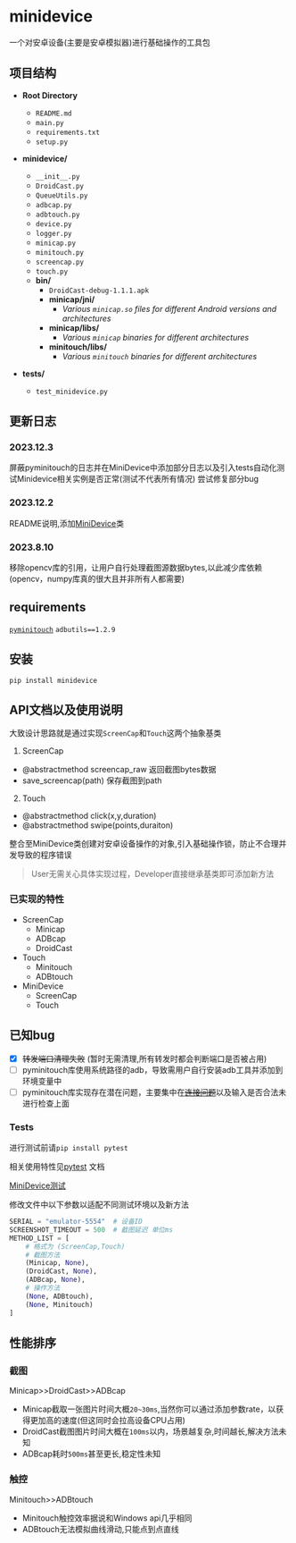 # minidevice
一个对安卓设备(主要是安卓模拟器)进行基础操作的工具包
## 项目结构
- **Root Directory**
  - `README.md`
  - `main.py`
  - `requirements.txt`
  - `setup.py`

- **minidevice/**
  - `__init__.py`
  - `DroidCast.py`
  - `QueueUtils.py`
  - `adbcap.py`
  - `adbtouch.py`
  - `device.py`
  - `logger.py`
  - `minicap.py`
  - `minitouch.py`
  - `screencap.py`
  - `touch.py`
  - **bin/**
    - `DroidCast-debug-1.1.1.apk`
    - **minicap/jni/**
      - *Various `minicap.so` files for different Android versions and architectures*
    - **minicap/libs/**
      - *Various `minicap` binaries for different architectures*
    - **minitouch/libs/**
      - *Various `minitouch` binaries for different architectures*

- **tests/**
  - `test_minidevice.py`

## 更新日志
### 2023.12.3 
屏蔽pyminitouch的日志并在MiniDevice中添加部分日志以及引入tests自动化测试Minidevice相关实例是否正常(测试不代表所有情况) 尝试修复部分bug
### 2023.12.2
README说明,添加[MiniDevice](./minidevice/device.py)类
### 2023.8.10 
移除opencv库的引用，让用户自行处理截图源数据bytes,以此减少库依赖(opencv，numpy库真的很大且并非所有人都需要)
## requirements
[`pyminitouch`](https://github.com/williamfzc/pyminitouch) `adbutils==1.2.9`
## 安装
`pip install minidevice`
## API文档以及使用说明
大致设计思路就是通过实现`ScreenCap`和`Touch`这两个抽象基类
1. ScreenCap 
- @abstractmethod screencap_raw 返回截图bytes数据
- save_screencap(path) 保存截图到path 
2. Touch
- @abstractmethod click(x,y,duration) 
- @abstractmethod swipe(points,duraiton)

整合至MiniDevice类创建对安卓设备操作的对象,引入基础操作锁，防止不合理并发导致的程序错误
> User无需关心具体实现过程，Developer直接继承基类即可添加新方法

### 已实现的特性
- ScreenCap
    - Minicap
    - ADBcap
    - DroidCast
- Touch
    - Minitouch
    - ADBtouch
- MiniDevice
  - ScreenCap
  - Touch
## 已知bug
- [x] ~~转发端口清理失败~~ (暂时无需清理,所有转发时都会判断端口是否被占用)
- [ ] pyminitouch库使用系统路径的adb，导致需用户自行安装adb工具并添加到环境变量中
- [ ] pyminitouch库实现存在潜在问题，主要集中在[~~连接问题~~](a1802889f30ad19db2ef12b391eff3c86b2285ea)以及输入是否合法未进行检查上面
### Tests
进行测试前请`pip install pytest`

相关使用特性见[pytest](https://pytest.org) 文档

[MiniDevice测试](tests/test_minidevice.py)

修改文件中以下参数以适配不同测试环境以及新方法
```python
SERIAL = "emulator-5554"  # 设备ID
SCREENSHOT_TIMEOUT = 500  # 截图延迟 单位ms
METHOD_LIST = [
    # 格式为 (ScreenCap,Touch)
    # 截图方法
    (Minicap, None),
    (DroidCast, None),
    (ADBcap, None),
    # 操作方法
    (None, ADBtouch),
    (None, Minitouch)
]
```
## 性能排序
### 截图
Minicap>>DroidCast>>ADBcap

- Minicap截取一张图片时间大概`20~30ms`,当然你可以通过添加参数rate，以获得更加高的速度(但这同时会拉高设备CPU占用)
- DroidCast截图图片时间大概在`100ms`以内，场景越复杂,时间越长,解决方法未知
- ADBcap耗时`500ms`甚至更长,稳定性未知

### 触控
Minitouch>>ADBtouch
- Minitouch触控效率据说和Windows api几乎相同
- ADBtouch无法模拟曲线滑动,只能点到点直线
